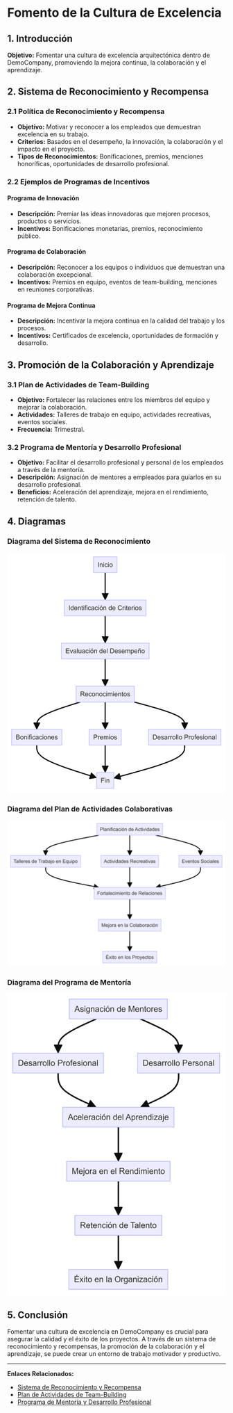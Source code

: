 # Fomento de la Cultura de Excelencia

## 1. Introducción

**Objetivo:** Fomentar una cultura de excelencia arquitectónica dentro de DemoCompany, promoviendo la mejora continua, la colaboración y el aprendizaje.

## 2. Sistema de Reconocimiento y Recompensa

### 2.1 Política de Reconocimiento y Recompensa

- **Objetivo:** Motivar y reconocer a los empleados que demuestran excelencia en su trabajo.
- **Criterios:** Basados en el desempeño, la innovación, la colaboración y el impacto en el proyecto.
- **Tipos de Reconocimientos:** Bonificaciones, premios, menciones honoríficas, oportunidades de desarrollo profesional.

### 2.2 Ejemplos de Programas de Incentivos

#### Programa de Innovación

- **Descripción:** Premiar las ideas innovadoras que mejoren procesos, productos o servicios.
- **Incentivos:** Bonificaciones monetarias, premios, reconocimiento público.

#### Programa de Colaboración

- **Descripción:** Reconocer a los equipos o individuos que demuestran una colaboración excepcional.
- **Incentivos:** Premios en equipo, eventos de team-building, menciones en reuniones corporativas.

#### Programa de Mejora Continua

- **Descripción:** Incentivar la mejora continua en la calidad del trabajo y los procesos.
- **Incentivos:** Certificados de excelencia, oportunidades de formación y desarrollo.

## 3. Promoción de la Colaboración y Aprendizaje

### 3.1 Plan de Actividades de Team-Building

- **Objetivo:** Fortalecer las relaciones entre los miembros del equipo y mejorar la colaboración.
- **Actividades:** Talleres de trabajo en equipo, actividades recreativas, eventos sociales.
- **Frecuencia:** Trimestral.

### 3.2 Programa de Mentoría y Desarrollo Profesional

- **Objetivo:** Facilitar el desarrollo profesional y personal de los empleados a través de la mentoría.
- **Descripción:** Asignación de mentores a empleados para guiarlos en su desarrollo profesional.
- **Beneficios:** Aceleración del aprendizaje, mejora en el rendimiento, retención de talento.

## 4. Diagramas

### Diagrama del Sistema de Reconocimiento

![Diagrama del Sistema de Reconocimiento](../images/Diagrama_Sistema_Reconocimiento.png)

### Diagrama del Plan de Actividades Colaborativas

![Diagrama del Plan de Actividades Colaborativas](../images/Diagrama_Plan_Actividades_Colaborativas.png)

### Diagrama del Programa de Mentoría

![Diagrama del Programa de Mentoría](../images/Diagrama_Programa_Mentoria.png)

## 5. Conclusión

Fomentar una cultura de excelencia en DemoCompany es crucial para asegurar la calidad y el éxito de los proyectos. A través de un sistema de reconocimiento y recompensas, la promoción de la colaboración y el aprendizaje, se puede crear un entorno de trabajo motivador y productivo.

---

**Enlaces Relacionados:**
- [Sistema de Reconocimiento y Recompensa](docs/Sistema_Reconocimiento_Recompensa.md)
- [Plan de Actividades de Team-Building](docs/Plan_Actividades_Team_Building.md)
- [Programa de Mentoría y Desarrollo Profesional](docs/Programa_Mentoria_Desarrollo_Profesional.md)
